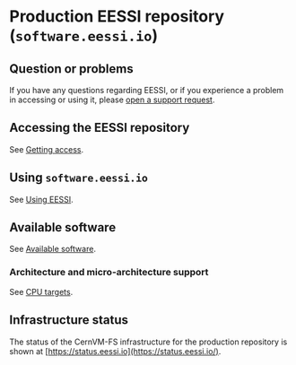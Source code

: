 # Production EESSI repository (`software.eessi.io`)

## Question or problems

If you have any questions regarding EESSI, or if you experience a problem in accessing or using it,
please [open a support request](../support.md).

## Accessing the EESSI repository

See [Getting access](../getting_access/is_eessi_accessible.md).

## Using `software.eessi.io`

See [Using EESSI](../using_eessi/setting_up_environment.md).

## Available software

See [Available software](../available_software/overview.md).

### Architecture and micro-architecture support

See [CPU targets](../software_layer/cpu_targets.md).

## Infrastructure status

The status of the CernVM-FS infrastructure for the production repository is shown at [https://status.eessi.io](https://status.eessi.io/).
